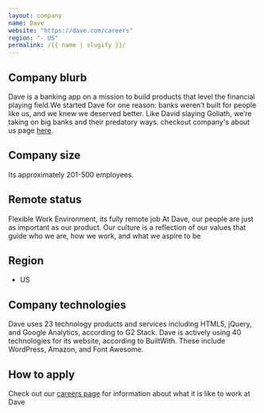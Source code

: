 ```yaml
---
layout: company
name: Dave
website: "https://dave.com/careers"
region: "- US"
permalink: /{{ name | slugify }}/
---
```


## Company blurb
Dave is a banking app on a mission to build products that level the financial playing field.We started Dave for one reason: banks weren’t built for people like us, and we knew we deserved better. Like David slaying Goliath, we’re taking on big banks and their predatory ways.
checkout company's about us page [here](https://dave.com/about).

## Company size
Its approximately 201-500 employees.

## Remote status 
Flexible Work Environment, its fully remote job 
At Dave, our people are just as important as our product. Our culture is a reflection of our values that guide who we are, how we work, and what we aspire to be

## Region 
- US

## Company technologies
Dave uses 23 technology products and services including HTML5, jQuery, and Google Analytics, according to G2 Stack.
Dave is actively using 40 technologies for its website, according to BuiltWith. These include WordPress, Amazon, and Font Awesome.

## How to apply
Check out our [careers page](https://dave.com/careers) for information about what it is like to work at Dave
